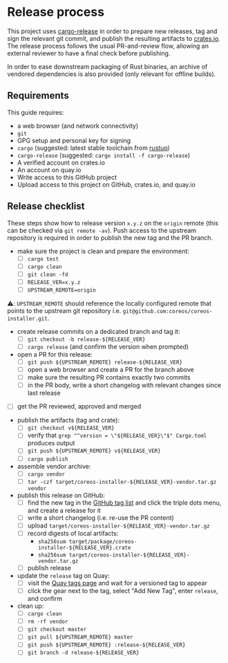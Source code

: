 # Release process

This project uses [cargo-release][cargo-release] in order to prepare new releases, tag and sign the relevant git commit, and publish the resulting artifacts to [crates.io][crates-io].
The release process follows the usual PR-and-review flow, allowing an external reviewer to have a final check before publishing.

In order to ease downstream packaging of Rust binaries, an archive of vendored dependencies is also provided (only relevant for offline builds).

## Requirements

This guide requires:

 * a web browser (and network connectivity)
 * `git`
 * GPG setup and personal key for signing
 * `cargo` (suggested: latest stable toolchain from [rustup][rustup])
 * `cargo-release` (suggested: `cargo install -f cargo-release`)
 * A verified account on crates.io
 * An account on quay.io
 * Write access to this GitHub project
 * Upload access to this project on GitHub, crates.io, and quay.io

## Release checklist

These steps show how to release version `x.y.z` on the `origin` remote (this can be checked via `git remote -av`).
Push access to the upstream repository is required in order to publish the new tag and the PR branch.

- make sure the project is clean and prepare the environment:
  - [ ] `cargo test`
  - [ ] `cargo clean`
  - [ ] `git clean -fd`
  - [ ] `RELEASE_VER=x.y.z`
  - [ ] `UPSTREAM_REMOTE=origin`

:warning:: `UPSTREAM_REMOTE` should reference the locally configured remote that points to the upstream git repository i.e. `git@github.com:coreos/coreos-installer.git`.

- create release commits on a dedicated branch and tag it:
  - [ ] `git checkout -b release-${RELEASE_VER}`
  - [ ] `cargo release` (and confirm the version when prompted)

- open a PR for this release:
  - [ ] `git push ${UPSTREAM_REMOTE} release-${RELEASE_VER}`
  - [ ] open a web browser and create a PR for the branch above
  - [ ] make sure the resulting PR contains exactly two commits
  - [ ] in the PR body, write a short changelog with relevant changes since last release

- [ ] get the PR reviewed, approved and merged

- publish the artifacts (tag and crate):
  - [ ] `git checkout v${RELEASE_VER}`
  - [ ] verify that `grep "^version = \"${RELEASE_VER}\"$" Cargo.toml` produces output
  - [ ] `git push ${UPSTREAM_REMOTE} v${RELEASE_VER}`
  - [ ] `cargo publish`

- assemble vendor archive:
  - [ ] `cargo vendor`
  - [ ] `tar -czf target/coreos-installer-${RELEASE_VER}-vendor.tar.gz vendor`

- publish this release on GitHub:
  - [ ] find the new tag in the [GitHub tag list](https://github.com/coreos/coreos-installer/tags) and click the triple dots menu, and create a release for it
  - [ ] write a short changelog (i.e. re-use the PR content)
  - [ ] upload `target/coreos-installer-${RELEASE_VER}-vendor.tar.gz`
  - [ ] record digests of local artifacts:
    - `sha256sum target/package/coreos-installer-${RELEASE_VER}.crate`
    - `sha256sum target/coreos-installer-${RELEASE_VER}-vendor.tar.gz`
  - [ ] publish release

- update the `release` tag on Quay:
  - [ ] visit the [Quay tags page](https://quay.io/repository/coreos/coreos-installer?tab=tags) and wait for a versioned tag to appear
  - [ ] click the gear next to the tag, select "Add New Tag", enter `release`, and confirm

- clean up:
  - [ ] `cargo clean`
  - [ ] `rm -rf vendor`
  - [ ] `git checkout master`
  - [ ] `git pull ${UPSTREAM_REMOTE} master`
  - [ ] `git push ${UPSTREAM_REMOTE} :release-${RELEASE_VER}`
  - [ ] `git branch -d release-${RELEASE_VER}`

[cargo-release]: https://github.com/sunng87/cargo-release
[rustup]: https://rustup.rs/
[crates-io]: https://crates.io/
